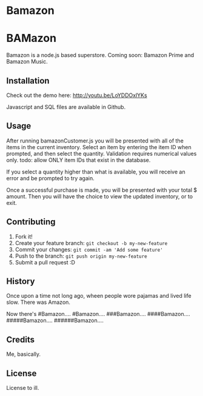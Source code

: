 # Bamazon


# BAMazon

Bamazon is a node.js based superstore.
Coming soon:  Bamazon Prime and Bamazon Music.

## Installation

Check out the demo here:
http://youtu.be/LoYDDOxlYKs

Javascript and SQL files are available in Github.

## Usage

After running bamazonCustomer.js you will be presented with all of the items in the current inventory.
Select an item by entering the item ID when prompted, and then select the quantity.  Validation requires
numerical values only.
todo:  allow ONLY item IDs that exist in the database.

If you select a quantity higher than what is available, you will receive an error and be prompted to try again.

Once a successful purchase is made, you will be presented with your total $ amount.
Then you will have the choice to view the updated inventory, or to exit.

## Contributing

1. Fork it!
2. Create your feature branch: `git checkout -b my-new-feature`
3. Commit your changes: `git commit -am 'Add some feature'`
4. Push to the branch: `git push origin my-new-feature`
5. Submit a pull request :D

## History

Once upon a time not long ago,  wheen people wore pajamas and lived life slow.  There was Amazon.

Now there's #Bamazon.... #Bamazon.... ###Bamazon.... ####Bamazon.... #####Bamazon.... ######Bamazon....

## Credits

Me, basically.

## License

License to ill.